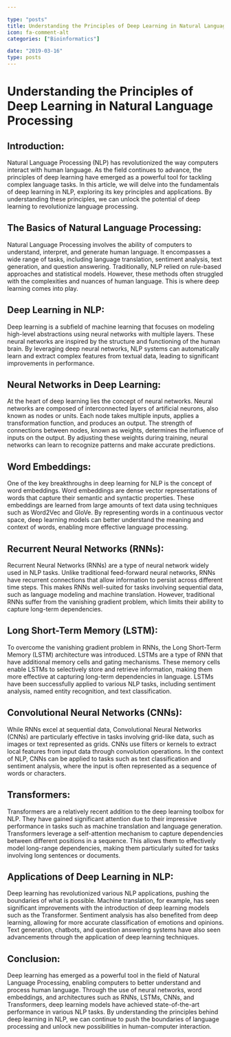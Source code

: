```yaml
---

type: "posts"
title: Understanding the Principles of Deep Learning in Natural Language Processing
icon: fa-comment-alt
categories: ["Bioinformatics"]

date: "2019-03-16"
type: posts
---
```





# Understanding the Principles of Deep Learning in Natural Language Processing

## Introduction:
Natural Language Processing (NLP) has revolutionized the way computers interact with human language. As the field continues to advance, the principles of deep learning have emerged as a powerful tool for tackling complex language tasks. In this article, we will delve into the fundamentals of deep learning in NLP, exploring its key principles and applications. By understanding these principles, we can unlock the potential of deep learning to revolutionize language processing.

## The Basics of Natural Language Processing:
Natural Language Processing involves the ability of computers to understand, interpret, and generate human language. It encompasses a wide range of tasks, including language translation, sentiment analysis, text generation, and question answering. Traditionally, NLP relied on rule-based approaches and statistical models. However, these methods often struggled with the complexities and nuances of human language. This is where deep learning comes into play.

## Deep Learning in NLP:
Deep learning is a subfield of machine learning that focuses on modeling high-level abstractions using neural networks with multiple layers. These neural networks are inspired by the structure and functioning of the human brain. By leveraging deep neural networks, NLP systems can automatically learn and extract complex features from textual data, leading to significant improvements in performance.

## Neural Networks in Deep Learning:
At the heart of deep learning lies the concept of neural networks. Neural networks are composed of interconnected layers of artificial neurons, also known as nodes or units. Each node takes multiple inputs, applies a transformation function, and produces an output. The strength of connections between nodes, known as weights, determines the influence of inputs on the output. By adjusting these weights during training, neural networks can learn to recognize patterns and make accurate predictions.

## Word Embeddings:
One of the key breakthroughs in deep learning for NLP is the concept of word embeddings. Word embeddings are dense vector representations of words that capture their semantic and syntactic properties. These embeddings are learned from large amounts of text data using techniques such as Word2Vec and GloVe. By representing words in a continuous vector space, deep learning models can better understand the meaning and context of words, enabling more effective language processing.

## Recurrent Neural Networks (RNNs):
Recurrent Neural Networks (RNNs) are a type of neural network widely used in NLP tasks. Unlike traditional feed-forward neural networks, RNNs have recurrent connections that allow information to persist across different time steps. This makes RNNs well-suited for tasks involving sequential data, such as language modeling and machine translation. However, traditional RNNs suffer from the vanishing gradient problem, which limits their ability to capture long-term dependencies.

## Long Short-Term Memory (LSTM):
To overcome the vanishing gradient problem in RNNs, the Long Short-Term Memory (LSTM) architecture was introduced. LSTMs are a type of RNN that have additional memory cells and gating mechanisms. These memory cells enable LSTMs to selectively store and retrieve information, making them more effective at capturing long-term dependencies in language. LSTMs have been successfully applied to various NLP tasks, including sentiment analysis, named entity recognition, and text classification.

## Convolutional Neural Networks (CNNs):
While RNNs excel at sequential data, Convolutional Neural Networks (CNNs) are particularly effective in tasks involving grid-like data, such as images or text represented as grids. CNNs use filters or kernels to extract local features from input data through convolution operations. In the context of NLP, CNNs can be applied to tasks such as text classification and sentiment analysis, where the input is often represented as a sequence of words or characters.

## Transformers:
Transformers are a relatively recent addition to the deep learning toolbox for NLP. They have gained significant attention due to their impressive performance in tasks such as machine translation and language generation. Transformers leverage a self-attention mechanism to capture dependencies between different positions in a sequence. This allows them to effectively model long-range dependencies, making them particularly suited for tasks involving long sentences or documents.

## Applications of Deep Learning in NLP:
Deep learning has revolutionized various NLP applications, pushing the boundaries of what is possible. Machine translation, for example, has seen significant improvements with the introduction of deep learning models such as the Transformer. Sentiment analysis has also benefited from deep learning, allowing for more accurate classification of emotions and opinions. Text generation, chatbots, and question answering systems have also seen advancements through the application of deep learning techniques.

## Conclusion:
Deep learning has emerged as a powerful tool in the field of Natural Language Processing, enabling computers to better understand and process human language. Through the use of neural networks, word embeddings, and architectures such as RNNs, LSTMs, CNNs, and Transformers, deep learning models have achieved state-of-the-art performance in various NLP tasks. By understanding the principles behind deep learning in NLP, we can continue to push the boundaries of language processing and unlock new possibilities in human-computer interaction.